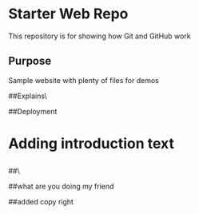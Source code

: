 # Starter Web Repo

This repository is for showing how Git and GitHub work

## Purpose

Sample website with plenty of files for demos

##Explains\

##Deployment
##

# Adding introduction text

##

##\

##what are you doing my friend

##added copy right